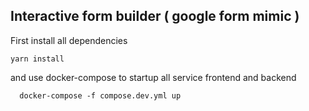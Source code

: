 ## Interactive form builder ( google form mimic )

First install all dependencies

```
yarn install
```

and use docker-compose to startup all service frontend and backend

```
  docker-compose -f compose.dev.yml up
```
